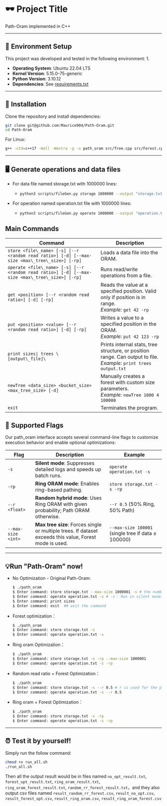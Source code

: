 # 🕶 Project Title

Path-Oram implemented in C++

---

## 🧰 Environment Setup

This project was developed and tested in the following environment:
1.
- **Operating System**: Ubuntu 22.04 LTS  
- **Kernel Version**: 5.15.0-75-generic  
- **Python Version**: 3.10.12  
- **Dependencies**: See [requirements.txt](requirements.txt)

---

## 🚀 Installation

Clone the repository and install dependencies:

```bash
git clone git@github.com:Maurice904/Path-Oram.git
cd Path-Oram
```

For Linux: 
```bash
g++ -std=c++17 -Wall -Wextra -g -o path_oram src/Tree.cpp src/Forest.cpp src/rgen.cpp main/path_oram.cpp
```

---

## 🖥 Generate operations and data files

* For data file named storage.txt with 1000000 lines:
  * ```bash
    python3 scripts/fileGen.py storage 1000000 --output "storage.txt"
  
* For operation named operation.txt file with 1000000 lines:
  * ```bash
    python3 scripts/fileGen.py operate 1000000 --output "operation.txt"


## Main Commands
| Command                                                       | Description                               |
| ------------------------------------------------------------- | ----------------------------------------- |
| `store <file\_name> [-s] [--r <random read ratio>] [-d] [--max-size <max\_tree\_size>] [-rp]`                                      | Loads a data file into the ORAM.          |
| `operate <file\_name> [-s] [--r <random read ratio>] [-d] [--max-size <max\_tree\_size>] [-rp]`                                    | Runs read/write operations from a file.   |
| `get <position> [--r <random read ratio>] [-d] [-rp]`         | Reads the value at a specified position. Valid only if position is in range. <br> *Example:* `get 42 -rp` |
| `put <position> <value> [--r <random read ratio>] [-d] [-rp]` | Writes a value to a specified position in the ORAM. <br> *Example:* `put 42 123 -rp`                      |
| `print sizes\| trees \[output\_file]\`                        | Prints internal stats, tree structure, or position range. Can output to file. <br> *Example:* `print trees output.txt` |
| `newTree <data_size> <bucket_size> <max_tree_size> [-d]`      | Manually creates a forest with custom size parameters. <br> *Example:* `newTree 1000 4 100000`|
| `exit`                                                        | Terminates the program.                                                                                   |

## 🔩 Supported Flags
Our path_oram interface accepts several command-line flags to customize execution behavior and enable optional optimizations:

| Flag               | Description                                                                                             | Example                                            |
| ------------------ | ------------------------------------------------------------------------------------------------------- | -------------------------------------------------- |
| `-s`               | **Silent mode**: Suppresses detailed logs and speeds up batch runs.                                     | `operate operation.txt -s`                         |
| `-rp`              | **Ring ORAM mode**: Enables ring-based pathing.                                      | `store storage.txt -s -rp`                         |
| `--r <float>`      | **Random hybrid mode**: Uses Ring ORAM with given probability; Path ORAM otherwise.                     | `--r 0.5` (50% Ring, 50% Path)                     |
| `--max-size <int>` | **Max tree size**: Forces single or multiple trees. If dataset exceeds this value, Forest mode is used. | `--max-size 100001` (single tree if data ≤ 100000) |

---
## 💡Run "Path-Oram" now!
* No Optimization - Original Path-Oram:
  ```bash
  $ ./path_oram
  $ Enter command: store storage.txt --max-size 1000001 -s # the number should always be greater than the data size, so it is 1000000 + 1
  $ Enter command: operate operation.txt -s # -s： Run in silent mode. Suppresses detailed logs and command outputs during execution.
  $ Enter command: print sizes
  $ Enter command: exit  ## exit the command
* Forest optimization：
  ```bash
  $ ./path_oram
  $ Enter command: store storage.txt -s
  $ Enter command: operate operation.txt -s
* Ring oram Optimization：
  ```bash
  $ ./path_oram
  $ Enter command: store storage.txt -s -rp --max-size 1000001 
  $ Enter command: operate operation.txt -s -rp 
 * Random read ratio + Forest Optimization：
   ```bash
   $ ./path_oram
   $ Enter command: store storage.txt -s --r 0.5 # r is used for the probability of using ring-oram
   $ Enter command: operate operation.txt -s --r 0.5
* Ring oram + Forest Optimization：
  ```bash
  $ ./path_oram
  $ Enter command: store storage.txt -s -rp
  $ Enter command: operate operation.txt -s -rp
---
## ⏰ Test it by yourself!
Simply run the follow command:
```bash
chmod +x run_all.sh
./run_all.sh
```
Then all the output result would be in files named ```no_opt_result.txt```, ```forest_opt_result.txt```, ```ring_oram_result.txt```, ```ring_oram_forest_result.txt```, ```random_rr_forest_result.txt```，and they also output csv files named  ```result_random_rr_forest.csv```, ```result_no_opt.csv```, ```result_forest_opt.csv```, ```result_ring_oram.csv```, ```result_ring_oram_forest.csv```
